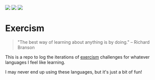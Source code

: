 ![](https://img.shields.io/github/license/rhthomas/exercism.svg)
![](https://img.shields.io/badge/platform-cpp/%20go/%20perl6/-blue.svg)
![](https://img.shields.io/github/last-commit/rhthomas/exercism.svg)

# Exercism

> "The best way of learning about anything is by doing." – Richard Branson

This is a repo to log the iterations of [exercism](https://exercism.io) challenges for whatever languages I feel like learning.

I may never end up using these languages, but it's just a bit of fun!
